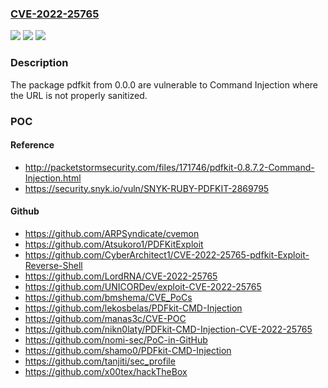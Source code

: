 ### [CVE-2022-25765](https://cve.mitre.org/cgi-bin/cvename.cgi?name=CVE-2022-25765)
![](https://img.shields.io/static/v1?label=Product&message=pdfkit&color=blue)
![](https://img.shields.io/static/v1?label=Version&message=%3E%3D%200.0.0%20&color=brighgreen)
![](https://img.shields.io/static/v1?label=Vulnerability&message=Command%20Injection&color=brighgreen)

### Description

The package pdfkit from 0.0.0 are vulnerable to Command Injection where the URL is not properly sanitized.

### POC

#### Reference
- http://packetstormsecurity.com/files/171746/pdfkit-0.8.7.2-Command-Injection.html
- https://security.snyk.io/vuln/SNYK-RUBY-PDFKIT-2869795

#### Github
- https://github.com/ARPSyndicate/cvemon
- https://github.com/Atsukoro1/PDFKitExploit
- https://github.com/CyberArchitect1/CVE-2022-25765-pdfkit-Exploit-Reverse-Shell
- https://github.com/LordRNA/CVE-2022-25765
- https://github.com/UNICORDev/exploit-CVE-2022-25765
- https://github.com/bmshema/CVE_PoCs
- https://github.com/lekosbelas/PDFkit-CMD-Injection
- https://github.com/manas3c/CVE-POC
- https://github.com/nikn0laty/PDFkit-CMD-Injection-CVE-2022-25765
- https://github.com/nomi-sec/PoC-in-GitHub
- https://github.com/shamo0/PDFkit-CMD-Injection
- https://github.com/tanjiti/sec_profile
- https://github.com/x00tex/hackTheBox

